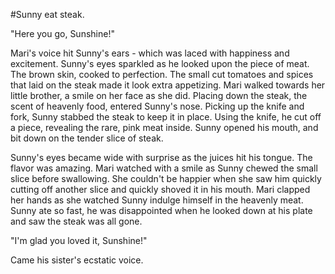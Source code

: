#Sunny eat steak.

"Here you go, Sunshine!"

Mari's voice hit Sunny's ears - which was laced with happiness and excitement. Sunny's eyes sparkled as he looked upon the piece of meat. The brown skin, cooked to perfection. The small cut tomatoes and spices that laid on the steak made it look extra appetizing. Mari walked towards her little brother, a smile on her face as she did. Placing down the steak, the scent of heavenly food, entered Sunny's nose. Picking up the knife and fork, Sunny stabbed the steak to keep it in place. Using the knife, he cut off a piece, revealing the rare, pink meat inside. Sunny opened his mouth, and bit down on the tender slice of steak.

Sunny's eyes became wide with surprise as the juices hit his tongue. The flavor was amazing. Mari watched with a smile as Sunny chewed the small slice before swallowing. She couldn't be happier when she saw him quickly cutting off another slice and quickly shoved it in his mouth. Mari clapped her hands as she watched Sunny indulge himself in the heavenly meat. Sunny ate so fast, he was disappointed when he looked down at his plate and saw the steak was all gone.

"I'm glad you loved it, Sunshine!"

Came his sister's ecstatic voice.
